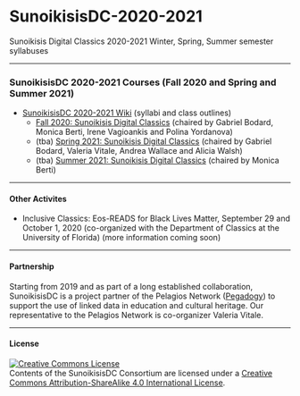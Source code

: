 # SunoikisisDC-2020-2021
Sunoikisis Digital Classics 2020-2021 Winter, Spring, Summer semester syllabuses

***
### SunoikisisDC 2020-2021 Courses (Fall 2020 and Spring and Summer 2021)
* [SunoikisisDC 2020-2021 Wiki](https://github.com/SunoikisisDC/SunoikisisDC-2020-2021/wiki) (syllabi and class outlines)
   * [Fall 2020: Sunoikisis Digital Classics](https://github.com/SunoikisisDC/SunoikisisDC-2020-2021/wiki/Fall-2020-Sunoikisis-DC) (chaired by Gabriel Bodard, Monica Berti, Irene Vagioankis and Polina Yordanova)
   * (tba) [Spring 2021: Sunoikisis Digital Classics](https://github.com/SunoikisisDC/SunoikisisDC-2020-2021/wiki/Spring-2021-Sunoikisis-DCH) (chaired by Gabriel Bodard, Valeria Vitale, Andrea Wallace and Alicia Walsh)
   * (tba) [Summer 2021: Sunoikisis Digital Classics](https://github.com/SunoikisisDC/SunoikisisDC-2020-2021/wiki/Summer-2021-Sunoikisis-DC) (chaired by Monica Berti)


***
#### Other Activites
* Inclusive Classics: Eos-READS for Black Lives Matter, September 29 and October 1, 2020 (co-organized with the Department of Classics at the University of Florida) (more information coming soon)


***
#### Partnership
Starting from 2019 and as part of a long established collaboration, SunoikisisDC is a project partner of the Pelagios Network ([Pegadogy](https://pelagios.org/activities/pedagogy/)) to support the use of linked data in education and cultural heritage. Our representative to the Pelagios Network is co-organizer Valeria Vitale.


***
#### License

<a rel="license" href="http://creativecommons.org/licenses/by-sa/4.0/"><img alt="Creative Commons License" style="border-width:0" src="https://i.creativecommons.org/l/by-sa/4.0/88x31.png" /></a><br />Contents of the SunoikisisDC Consortium are licensed under a <a rel="license" href="http://creativecommons.org/licenses/by-sa/4.0/">Creative Commons Attribution-ShareAlike 4.0 International License</a>.
